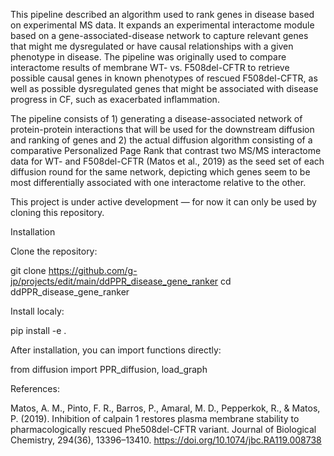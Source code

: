 This pipeline described an algorithm used to rank genes in disease based on experimental MS data. It expands an experimental interactome module based on a gene-associated-disease network to capture relevant genes that might me dysregulated or have causal relationships with a given phenotype in disease. The pipeline was originally used to compare interactome results of membrane WT- vs. F508del-CFTR to retrieve possible causal genes in known phenotypes of rescued F508del-CFTR, as well as possible dysregulated genes that might be associated with disease progress in CF, such as exacerbated inflammation. 

The pipeline consists of 1) generating a disease-associated network of protein-protein interactions that will be used for the downstream diffusion and ranking of genes and 2) the actual diffusion algorithm consisting of a comparative Personalized Page Rank that contrast two MS/MS interactome data for WT- and F508del-CFTR (Matos et al., 2019) as the seed set of each diffusion round for the same network, depicting which genes seem to be most differentially associated with one interactome relative to the other.

This project is under active development — for now it can only be used by cloning this repository.

Installation

Clone the repository:

git clone https://github.com/g-jp/projects/edit/main/ddPPR_disease_gene_ranker
cd ddPPR_disease_gene_ranker

Install localy:

pip install -e .

After installation, you can import functions directly:

from diffusion import PPR_diffusion, load_graph

References:

Matos, A. M., Pinto, F. R., Barros, P., Amaral, M. D., Pepperkok, R., & Matos, P. (2019). Inhibition of calpain 1 restores plasma membrane stability to pharmacologically rescued Phe508del-CFTR variant. Journal of Biological Chemistry, 294(36), 13396–13410. https://doi.org/10.1074/jbc.RA119.008738
